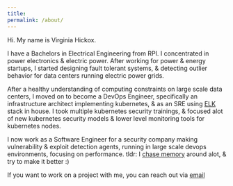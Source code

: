 ```yaml
---
title:
permalink: /about/
---
```


Hi. My name is Virginia Hickox. 

I have a Bachelors in Electrical Engineering from RPI. I concentrated in power electronics & electric power. After working for power & energy startups, I started designing fault tolerant systems, & detecting outlier behavior for data centers running electric power grids. 

After a healthy understanding of computing constraints on large scale data centers, I moved on to become a DevOps Engineer, specifically an infrastructure architect implementing kubernetes, & as an SRE using [ELK](https://www.elastic.co/products/elasticsearch) stack in house. I took multiple kubernetes security trainings, & focused alot of new kubernetes security models & lower level monitoring tools for kubernetes nodes.

I now work as a Software Engineer for a security company making vulnerability & exploit detection agents, running in large scale devops environments, focusing on performance. tldr: I [chase memory](https://ginxh.io/2018-04-18/high-performance-priority-queues-and-ruby/) around alot, & try to make it better :) 

If you want to work on a project with me, you can reach out via [email](virginiahickox@protonmail.com)

